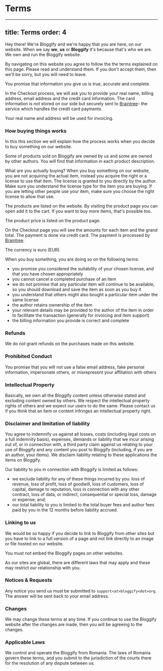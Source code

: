 # Terms

---
title: Terms
order: 4
---

Hey there! We're Bloggify and we're happy that you are here, on our website. When we say **we**, **us** or **Bloggify** it's because that's who we are. We own and run the Bloggify website.

By navigating on this website you agree to follow the the terms explained on this page. Please read and understand them.
If you don't accept them, then we'll be sorry, but you will need to leave.

You promise that information you give us is true, accurate and complete.

In the Checkout process, we will ask you to provide your real name, billing address, email address and the credit card information. The card information is *not* stored on our side but securely sent to [Braintree](https://braintreepayments.com)– the service which handles the credit card payments.

Your real name and address will be used for invoicing.

### How buying things works

In this this section we will explain how the process works when you decide to buy something on our website.

Some of products sold on Bloggify are owned by us and some are owned by other authors. You will find that information in each product description.

What are you actually buying? When you buy something on our website, you are not acquiring the actual item, instead you acquire the right or a license to use that item. The license is granted to you directly by the author. Make sure you understand the license type for the item you are buying. If you are letting other people use your item, make sure you choose the right license to allow that use.

The products are listed on the website. By visiting the product page you can open add it to the cart. If you want to buy more items, that's possible too.

The product price is listed on the product page.

On the Checkout page you will see the amounts for each item and the grand total. The payment is done via credit card. The payment is processed by [Braintree](https://braintreepayments.com).

The currency is euro (EUR).

When you buy something, you are doing so on the following terms:

 - you promise you considered the suitability of your chosen license, and that you have chosen appropriately
 - you cannot cancel a completed purchase of an item
 - we do not promise that any particular item will continue to be available, so you should download and save the item as soon as you buy it
 - you understand that others might also bought a particular item under the same license
 - the author retains ownership of the item
 - your relevant details may be provided to the author of the item in order to facilitate the transaction (generally for invoicing and item support)
 - the billing information you provide is correct and complete

### Refunds

We do *not* grant refunds on the purchases made on this website.

### Prohibited Conduct

You promise that you will not use a false email address, fake personal information, impersonate others, or misrepresent your affiliation with others

### Intellectual Property

Basically, we own all the Bloggify  content unless otherwise stated and excluding content owned by others. We respect the intellectual property rights of others and we expect our users to do the same. Please contact us if you think that an item or content infringes an intellectual property right.

### Disclaimer and limitation of liability

You agree to indemnify us against all losses, costs (including legal costs on a full indemnity basis), expenses, demands or liability that we incur arising out of, or in connection with, a third party claim against us relating to your use of Bloggify and any content you post to Bloggify (including, if you are an author, your items). We disclaim liability relating to these applications the items on Bloggify.

Our liability to you in connection with Bloggify is limited as follows:
- we exclude liability for any of these things incurred by you: loss of revenue, loss of profit, loss of goodwill, loss of customers, loss of capital, damage to reputation, loss in connection with any other contract, loss of data, or indirect, consequential or special loss, damage or expense; and;
- our total liability to you is limited to the total buyer fees and author fees paid by you in the 12 months before liability accrued.

### Linking to us

We would be so happy if you decide to link to Bloggify from other sites but you have to link to a full version of a page and not link directly to an image or file hosted on our website.

You must not embed the Bloggify pages on other websites.

As our sites are global, there are different laws that may apply and these may restrict our relationship with you.

### Notices & Requests

Any notice you send us must be submitted to `support<at>bloggify<dot>org`. The answer will be sent back to your email address.

### Changes

We may change these terms at any time. If you continue to use the Bloggify website after the changes are made, then you will be agreeing to the changes.

### Applicable Laws

We control and operate the Bloggify from Romania. The laws of Romania govern these terms, and you submit to the jurisdiction of the courts there for the resolution of any dispute between us.








